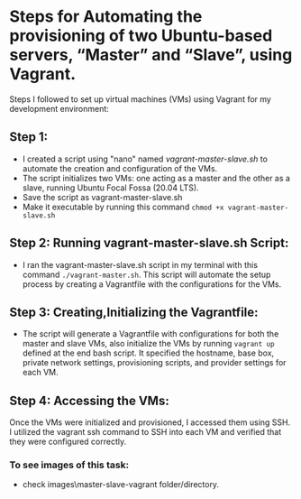 # Steps for Automating the provisioning of two Ubuntu-based servers, “Master” and “Slave”, using Vagrant.

Steps I followed to set up virtual machines (VMs) using Vagrant for my development environment:

## Step 1:
- I created a script using "nano" named *vagrant-master-slave.sh* to automate the creation and configuration of the VMs. 
- The script initializes two VMs: one acting as a master and the other as a slave, running Ubuntu Focal Fossa (20.04 LTS).
- Save the script as vagrant-master-slave.sh
-  Make it executable by running this command `chmod +x vagrant-master-slave.sh`

## Step 2: Running vagrant-master-slave.sh Script:
- I ran the vagrant-master-slave.sh script in my terminal with this command `./vagrant-master.sh`. This script will automate the setup process by creating a Vagrantfile with the configurations for the VMs.

## Step 3: Creating,Initializing the Vagrantfile:
- The script will generate a Vagrantfile with configurations for both the master and slave VMs, also initialize the VMs by running `vagrant up` defined at the end bash script. It specified the hostname, base box, private network settings, provisioning scripts, and provider settings for each VM. 

## Step 4: Accessing the VMs:

Once the VMs were initialized and provisioned, I accessed them using SSH. I utilized the vagrant ssh command to SSH into each VM and verified that they were configured correctly.

### To see images of this task:
- check images\master-slave-vagrant folder/directory.